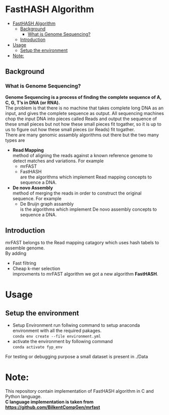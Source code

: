 # FastHASH Algorithm
- [FastHASH Algorithm](#fasthash-algorithm)
  - [Background](#background)
    - [What is Genome Sequencing?](#what-is-genome-sequencing)
  - [Introduction](#introduction)
- [Usage](#usage)
  - [Setup the environment](#setup-the-environment)
- [Note:](#note)
## Background

### What is Genome Sequencing?

**Genome Sequencing is a process of finding the complete sequence of A, C, G, T’s in DNA (or RNA).** \
The problem is that there is no machine that takes complete long DNA as an input, and gives the complete sequence as output. All sequencing machines chop the input DNA into pieces called Reads and output the sequence of these small pieces but not how these small pieces fit togather, so it is up to us to figure out how these small pieces (or Reads) fit togather.\
There are many genomic assambly algorithms out there but the two many types are

- **Read Mapping** \
   method of aligning the reads against a known reference genome to detect matches and variations. For example
  - mrFAST
  - FastHASH \
    are the algorithms which implement Read mapping concepts to sequence a DNA.
- **De novo Assembly**\
   method of merging the reads in order to construct the original sequence. For example
  - De Bruijn graph assambly \
    is the algorithms which implement De novo assembly concepts to sequence a DNA.

## Introduction

mrFAST belongs to the Read mapping catagory which uses hash tabels to assemble genome.\
By adding

- Fast filtring
- Cheap k-mer selection \
  improvments to mrFAST algorithm we got a new algorithm **FastHASH**.

# Usage
## Setup the environment
 - Setup Environment
run follwing command to setup anaconda environment with all the required pakages.  
`conda env create --file environment.yml`  
 - activate the environment by following command  
  `conda activate fyp_env`

For testing or debugging purpose a small dataset is present in ./Data

# Note:

This repository contain implementation of FastHASH algorithm in C and Python language.\
**C language implementation is taken from https://github.com/BilkentCompGen/mrfast**

